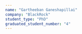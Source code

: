 ```yaml
---
name: "Gartheeban Ganeshapillai"
company: "BlackRock"
student_type: "PhD"
graduated_student_number: "4"
---
```

